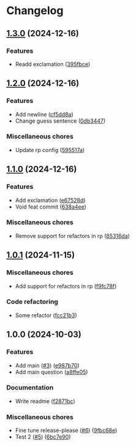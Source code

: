 # Changelog

## [1.3.0](https://github.com/ka3de/rp-test/compare/v1.2.0...v1.3.0) (2024-12-16)


### Features

* Readd exclamation ([395fbce](https://github.com/ka3de/rp-test/commit/395fbce97fab74891ec180b8a55c8274e464cb5b))

## [1.2.0](https://github.com/ka3de/rp-test/compare/v1.1.0...v1.2.0) (2024-12-16)


### Features

* Add newline ([cf5dd8a](https://github.com/ka3de/rp-test/commit/cf5dd8a5cc6496990f5a5345e58c6a0d2c7b1c9e))
* Change guess sentence ([0db3447](https://github.com/ka3de/rp-test/commit/0db3447fa36bce7a6c178e8c74e2bd674fc51536))


### Miscellaneous chores

* Update rp config ([595517a](https://github.com/ka3de/rp-test/commit/595517ad6aa620a593cf719b3ba1b338d76d3a4c))

## [1.1.0](https://github.com/ka3de/rp-test/compare/v1.0.1...v1.1.0) (2024-12-16)


### Features

* Add exclamation ([e67528d](https://github.com/ka3de/rp-test/commit/e67528df5ca352c13aac9e5ef1bbba33c238f6c3))
* Void feat commit ([638a4ee](https://github.com/ka3de/rp-test/commit/638a4eeb7b5c691f4fe22155a34dcce5235e2596))


### Miscellaneous chores

* Remove support for refactors in rp ([85316da](https://github.com/ka3de/rp-test/commit/85316da539f58f2e946757520faec8debe3ce3d4))

## [1.0.1](https://github.com/ka3de/rp-test/compare/v1.0.0...v1.0.1) (2024-11-15)


### Miscellaneous chores

* Add support for refactors in rp ([f9fc78f](https://github.com/ka3de/rp-test/commit/f9fc78fa4d418b2e394f8f401e84b6e62c30c5b8))


### Code refactoring

* Some refactor ([fcc21b3](https://github.com/ka3de/rp-test/commit/fcc21b358ff64f9129425eb4e42dbd2b9dea34af))

## 1.0.0 (2024-10-03)


### Features

* Add main ([#3](https://github.com/ka3de/rp-test/issues/3)) ([e987b70](https://github.com/ka3de/rp-test/commit/e987b7007a41cb170a0a06ad634eaa876edf28dd))
* Add main question ([a8ffe05](https://github.com/ka3de/rp-test/commit/a8ffe054049b43d85fad66566ded2609b094abd3))


### Documentation

* Write readme ([f2871bc](https://github.com/ka3de/rp-test/commit/f2871bc1c4faa07c7acdb726005bac30e5fc707b))


### Miscellaneous chores

* Fine tune release-please ([#6](https://github.com/ka3de/rp-test/issues/6)) ([9fbc68e](https://github.com/ka3de/rp-test/commit/9fbc68e61e4822b899a24eacfc4a57247475d597))
* Test 2 ([#5](https://github.com/ka3de/rp-test/issues/5)) ([6bc7e90](https://github.com/ka3de/rp-test/commit/6bc7e90fd72d104590928a927514a5fd24e4d09d))
